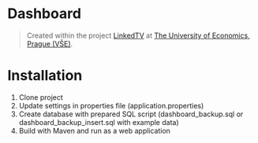 # Dashboard

> Created within the project [LinkedTV](http://linkedtv.eu/) at [The University of Economics, Prague (VŠE)](http://www.vse.cz/english/).

# Installation
1. Clone project
2. Update settings in properties file (application.properties)
3. Create database with prepared SQL script (dashboard_backup.sql or dashboard_backup_insert.sql with example data)
4. Build with Maven and run as a web application
